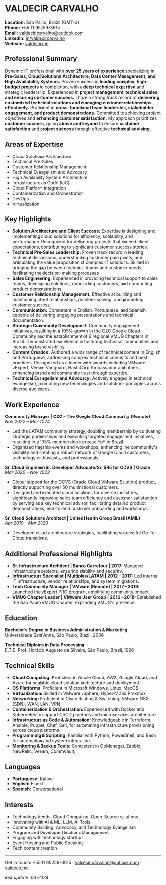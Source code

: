 # VALDECIR CARVALHO

**Location:** São Paulo, Brazil  (GMT-3)   
**Phone:** +55 11 95259-3615  
**Email:** [valdecir.carvalho@outlook.com](mailto:valdecir.carvalho@outlook.com)  
**LinkedIn:** [in/valdecircarvalho](https://www.linkedin.com/in/valdecircarvalho)  
**Website:** [valdecir.me](http://valdecir.me)

## Professional Summary
Dynamic IT professional with **over 25 years of experience** specializing in **Pre-Sales, Cloud Solutions Architecture, Data Center Management, and High Availability Systems.** Proven success in **leading complex, high-budget projects** to completion, with a **deep technical expertise** and strategic leadership. Experienced in **project management, technical sales, and ensuring customer success.**  I have a strong track record of **delivering customized technical solutions and managing customer relationships effectively.** Proficient in **cross-functional team leadership, stakeholder engagement, and product demonstrations.** Committed to achieving project objectives and **enhancing customer satisfaction.** My approach prioritizes **customer success**, going **above and beyond** to ensure **customer satisfaction** and **project success** through effective **technical advising.**

## Areas of Expertise
- Cloud Solutions Architecture
- Technical Pre-Sales
- Customer Relationship Management
- Technical Evangelism and Advocacy
- High Availability System Architecture
- Infrastructure as Code (IaC)
- Cloud Platform Integration
- Containerization and Orchestration
- DevOps
- Virtualization

## Key Highlights
- **Solution Architecture and Client Success:** Expertise in designing and implementing cloud solutions for efficiency, scalability, and performance. Recognized for delivering projects that exceed client expectations, contributing to significant customer success stories.
- **Technical Pre-Sales Leadership:** Proven track record in leading technical discussions, understanding customer pain points, and articulating the value proposition of complex IT solutions. Skilled in bridging the gap between technical teams and customer needs, facilitating the decision-making processes
- **Sales Engineering:** Experienced in providing technical support to sales teams, developing solutions, onboarding customers, and conducting product demonstrations.
- **Customer Relationship Management:** Effective at building and maintaining client relationships, problem-solving, and promoting customer success.
- **Communication:** Competent in English, Portuguese, and Spanish, capable of delivering engaging presentations and technical documentation.
- **Strategic Community Development:** Community engagement initiatives, resulting in a 105% growth in the C2C Google Cloud Community and the establishment of 6 regional VMUG Chapters in Brazil. Demonstrated excellence in fostering technical communities and increasing brand visibility.
- **Content Creation:** Authored a wide range of technical content in English and Portuguese, addressing complex technical concepts and best practices. Recognized as a leader with awards including VMware vExpert, Veeam Vanguard, HashiCorp Ambassador and others, enhancing brand and community trust through expertise.
- **Technical Evangelism and Advocacy:** Actively engaged in technical evangelism, promoting new technologies and solutions principles across diverse audiences.


## Work Experience

**Community Manager | C2C – The Google Cloud Community (Remote)**  
_Nov 2022 – Mar 2024_
- Led the LATAM community strategy, doubling membership by cultivating strategic partnerships and executing targeted engagement initiatives, resulting in a 105% membership increase YoY in Brazil.
- Organized flagship events and workshops, enhancing the community's visibility and creating a robust network of Google Cloud customers, technology enthusiasts, and professionals.


**Sr. Cloud Engineer/Sr. Developer Advocate/Sr. SRE for OCVS | Oracle**  
_Mar 2020 – Nov 2022_
- Global support for the OCVS (Oracle Cloud VMware Solution) product, directly supporting over 50 multinational customers.
- Designed and executed cloud solutions for diverse industries, significantly improving sales team efficiency and customer satisfaction by serving as a key technical advisor, facilitating detailed product demonstrations, end-to-end customer onboarding and workshops.

**Sr. Cloud Solutions Architect | United Health Group Brasil (AMIL)**  
_Apr 2019 – Mar 2020_
- Developed cloud architecture strategies, facilitating successful Go-To-Cloud transitions.

## Additional Professional Highlights
- **Sr. Infrastructure Architect | Banco Carrefour | 2017:** Managed infrastructure projects, ensuring stability and security.
- **Infrastructure Specialist | Multiplus/LATAM | 2012 – 2017:** Led internal IT infrastructure, vendor relationships, and system migrations.
- **Tech Community Manager | VMware (Remote) | 2017 – 2019:** Launched the vExpert PRO program, amplifying community impact.
- **VMUG Chapter Leader | VMware User Group | 2016 – 2018:** Established the São Paulo VMUG Chapter, expanding VMUG's presence.

## Education
**Bachelor’s Degree in Business Administration & Marketing**  
Universidade Sant'Anna, São Paulo, Brazil, 2006

**Technical Diploma in Data Processing**  
E.T.E. Prof. Horácio Augusto da Silveira, São Paulo, Brazil, 1996

## Technical Skills
- **Cloud Computing:** Proficient in Oracle Cloud, AWS, Google Cloud, and Azure for scalable cloud solution architecture and deployment.
- **OS Platforms:** Proficient in Microsoft Windows, Linux, MacOS
- **Virtualization:** Skilled in VMware vSphere, Hyper-V and Proxmox
- **Networking:** Proficient in Cisco Routing & Switching, VMware NSX (SDN), WAN, LAN, VPN
- **Containerization & Orchestration:** Experienced with Docker and Kubernetes to support CI/CD pipelines and microservices architecture.
- **Infrastructure as Code & Automation:** Knowledgeable in Terraform, Ansible, Puppet, Chef, Salt, for automating infrastructure provisioning across cloud platforms.
- **Programming & Scripting:** Familiar with Python, PowerShell, and Bash for automation and system integration.
- **Monitoring & Backup Tools:** Competent in OpManager, Zabbix, NewRelic; Veeam, CommVault,

## Languages
- **Portuguese:** Native
- **English:** Fluent
- **Spanish:** Conversational

## Interests
- Technology trends, Cloud Computing, Open-Source solutions
- Innovating with AI & ML, LLM, AI Tools
- Community Building, Advocacy, and Technology Evangelism
- Program and Developer Relations Management
- Engaging with technology startups
- Event Hosting and Public Speaking
- Tech content creation

---
Get in touch: +55 11 95259-3615 · valdecir.carvalho@outlook.com · [valdecir.me](https://valdecir.me)

_last update: 03-2024_ 